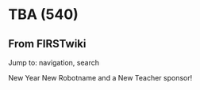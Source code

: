 # TBA (540)

## From FIRSTwiki

Jump to: navigation, search

New Year New Robotname and a New Teacher sponsor!
